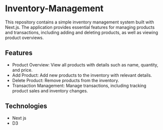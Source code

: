 # Inventory-Management
This repository contains a simple inventory management system built with Next.js. The application provides essential features for managing products and transactions, including adding and deleting products, as well as viewing product overviews.

## Features
-  Product Overview: View all products with details such as name, quantity, and price.
-  Add Product: Add new products to the inventory with relevant details.
-  Delete Product: Remove products from the inventory.
-  Transaction Management: Manage transactions, including tracking product sales and inventory changes.

## Technologies
- Next js
- D3
